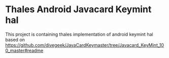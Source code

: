 # Thales Android Javacard Keymint hal

This project is containing thales implementation of android keymint hal based on https://github.com/divegeek/JavaCardKeymaster/tree/Javacard_KeyMint_100_master#readme

